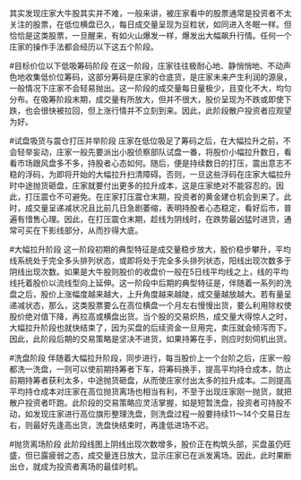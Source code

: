 其实发现庄家大牛股其实并不难，一般来讲，被庄家看中的股票通常是投资者不太关注的股票，在低位横盘已久，每日成交量呈现为豆粒状，如同进入冬眠一样。但恰恰是这类股票，一旦醒来，有如火山爆发一样，爆发出大幅飙升行情。任何一个庄家的操作手法都会经历以下这五个阶段。

#目标价位以下低吸筹码阶段
在这一阶段，庄家往往极耐心地、静悄悄地、不动声色地收集低价位筹码，这部分筹码是庄家的仓底货，是庄家未来产生利润的源泉，一般情况下庄家不会轻易抛出。这一阶段的成交量每日量极少，且变化不大，均匀分布。在吸筹阶段末期，成交量有所放大，但并不很大，股价呈现为不跌或即使下跌，也会很快被拉回，但上涨行情并不立刻到来。因此，此阶段散户投资者应观望为好。

#试盘吸货与震仓打压并举阶段
庄家在低位吸足了筹码之后，在大幅拉升之前，不会轻举妄动，庄家一般先要派出小股侦察部队试盘一番，将股价小幅拉升数日，看看市场跟风盘多不多，持股者心态如何。随后，便是持续数日的打压，震出意志不稳的浮码，为即将开始的大幅拉升扫清障碍。否则，一旦这些浮码在庄家大幅拉升时中途抛货砸盘，庄家就要付出更多的拉升成本，这是庄家绝对不能容忍的。因此，打压震仓不可避免。在庄家打压震仓末期，投资者的黄金建仓机会到来了。此时，成交量呈递减状况且比前几日急剧萎缩，表明持股者心态稳定，看好后市，普遍有惜售心理。因此，在打压震仓末期，趁线为阴线时，在跌势最凶猛时进货，通常可买在下影线部分，从而抄得大底。

#大幅拉升阶段
这一阶段初期的典型特征是成交量稳步放大，股价稳步攀升，平均线系统处于完全多头排列状态，或即将处于完全多头排列状态，阳线出现次数多于阴线出现次数。如果是大牛股则股价的收盘价一般在5日线平均线之上，线的平均线托着股价以流线型向上延伸。这一阶段中后期的典型特征是，伴随着一系列的洗盘之后，股价上涨幅度越来越大，上升角度越来越陡，成交量越放越大。若有量呈递减状态，那么，这类股票要么在高位横盘一个月左右慢慢出货，要么利用除权使股价绝对值下降，再拉高或横盘出货。当个股的交易炽热，成交量大得惊人之时，大幅拉升阶段也就快结束了，因为买盘的后续资金一旦用完，卖压就会倾泻而下。因此，此阶段后期的交易策略是坚决不进货，如果持筹在手，则应时刻伺机出货。

#洗盘阶段
伴随着大幅拉升阶段，同步进行，每当股价上一个台阶之后，庄家一般都洗一洗盘，一则可以使前期持筹者下车，将筹码换手，提高平均持仓成本，防止前期持筹者获利太多，中途抛货砸盘，从而使庄家付出太多的拉升成本。二则提高平均持仓成本对庄家在高位抛货离场也相当有利，不至于出现庄家刚一抛货，就把散户投资者吓跑。此阶段的交易策略应灵活掌握，如是短暂洗盘，投资者可持股不动，如发现庄家进行高位旗形整理洗盘，则洗盘过程一般要持续11～14个交易日左右，则最好先逢高出货，洗盘快结束时，再逢低进场不迟。

#抛货离场阶段
此阶段线图上阴线出现次数增多，股价正在构筑头部，买盘虽仍旺盛，但已露疲弱之态，成交量连日放大，显示庄家已在派发离场。因此，此时果断出仓，就成为投资者离场的最佳时机。